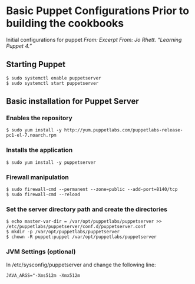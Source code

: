 # Basic Puppet Configurations Prior to building the cookbooks
Initial configurations for puppet
_From: Excerpt From: Jo Rhett. “Learning Puppet 4.”_

## Starting Puppet
	$ sudo systemctl enable puppetserver
    $ sudo systemctl start puppetserver  
    
## Basic installation for Puppet Server

### Enables the repository
	$ sudo yum install -y http://yum.puppetlabs.com/puppetlabs-release-pc1-el-7.noarch.rpm

### Installs the application
	$ sudo yum install -y puppetserver

### Firewall manipulation
	$ sudo firewall-cmd --permanent --zone=public --add-port=8140/tcp
	$ sudo firewall-cmd --reload

### Set the server directory path and create the directories
	$ echo master-var-dir = /var/opt/puppetlabs/puppetserver >> /etc/puppetlabs/puppetserver/conf.d/puppetserver.conf
	$ mkdir -p /var/opt/puppetlabs/puppetserver
	$ chown -R puppet:puppet /var/opt/puppetlabs/puppetserver

### JVM Settings (optional)
In /etc/sysconfig/puppetserver and change the following line:

	JAVA_ARGS="-Xms512m -Xmx512m

